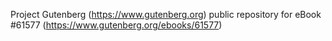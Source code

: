 Project Gutenberg (https://www.gutenberg.org) public repository for eBook #61577 (https://www.gutenberg.org/ebooks/61577)
